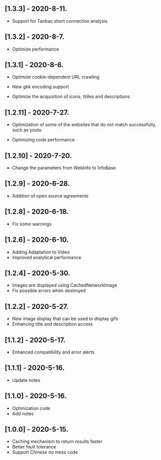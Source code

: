 ## [1.3.3] - 2020-8-11.

-   Support for Taobao short connection analysis

## [1.3.2] - 2020-8-7.

-   Optimize performance

## [1.3.1] - 2020-8-6.

-   Optimize cookie-dependent URL crawling

-   New gbk encoding support

-   Optimize the acquisition of icons, titiles and descriptions

## [1.2.11] - 2020-7-27.

-   Optimization of some of the websites that do not match successfully, such as youtu

-   Optimizing code performance

## [1.2.10] - 2020-7-20.

-   Change the parameters from WebInfo to InfoBase

## [1.2.9] - 2020-6-28.

-   Addition of open source agreements

## [1.2.8] - 2020-6-18.

-   Fix some warnings

## [1.2.6] - 2020-6-10.

-   Adding Adaptation to Video
-   Improved analytical performance

## [1.2.4] - 2020-5-30.

-   Images are displayed using CachedNetworkImage
-   Fix possible errors when destroyed

## [1.2.2] - 2020-5-27.

-   New image display that can be used to display gifs
-   Enhancing title and description access

## [1.1.2] - 2020-5-17.

-   Enhanced compatibility and error alerts

## [1.1.1] - 2020-5-16.

-   Update notes

## [1.1.0] - 2020-5-16.

-   Optimization code
-   Add notes

## [1.0.0] - 2020-5-15.

-   Caching mechanism to return results faster
-   Better fault tolerance
-   Support Chinese no mess code
